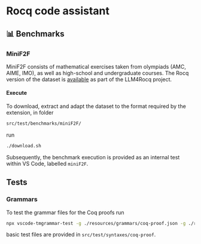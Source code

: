 # Rocq code assistant

## 📊 Benchmarks
### MiniF2F
MiniF2F consists of mathematical exercises taken from olympiads (AMC, AIME, IMO), as well as high-school and undergraduate courses. The Rocq version of the dataset is [available](https://github.com/LLM4Rocq/miniF2F-rocq) as part of the LLM4Rocq project. 

#### Execute
To download, extract and adapt the dataset to the format required by the extension, in folder
```sh
src/test/benchmarks/miniF2F/
```
run 
```sh
./download.sh
``` 
Subsequently, the benchmark execution is provided as an internal test within VS Code, labelled `miniF2F`.

## Tests
### Grammars
To test the grammar files for the Coq proofs run
```sh
npx vscode-tmgrammar-test -g ./resources/grammars/coq-proof.json -g ./resources/grammars/coq-proof-body.json <PATH TO TEST FILE>
```
basic test files are provided in `src/test/syntaxes/coq-proof`.